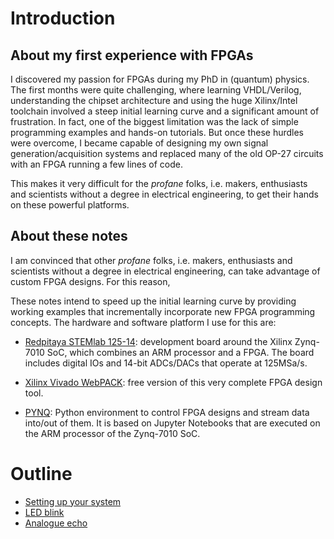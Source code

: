 # Introduction
## About my first experience with FPGAs
I discovered my passion for FPGAs during my PhD in (quantum) physics. The first months were quite challenging, where learning VHDL/Verilog, understanding  the chipset architecture and using the huge Xilinx/Intel toolchain involved a steep initial learning curve and a significant amount of frustration. In fact, one of the biggest limitation was the lack of simple programming examples and hands-on tutorials. But once these hurdles were overcome, I became capable of designing my own signal generation/acquisition systems and replaced many of the old OP-27 circuits with an FPGA running a few lines of code. 

This makes it very difficult for the _profane_ folks, i.e. makers, enthusiasts and scientists without a degree in electrical engineering, to get their hands on these powerful platforms.

## About these notes
I am convinced that other _profane_ folks, i.e. makers, enthusiasts and scientists without a degree in electrical engineering, can take advantage of custom FPGA designs. For this reason, 

These notes intend to speed up the initial learning curve by providing working examples that incrementally incorporate new FPGA programming concepts. The hardware and software platform I use for this are:
* [Redpitaya STEMlab 125-14](https://www.redpitaya.com/Catalog/p20/stemlab-125-14-starter-kit?cat=c105): development board around the Xilinx Zynq-7010 SoC, which combines an ARM processor and a FPGA. The board includes digital IOs and 14-bit ADCs/DACs that operate at 125MSa/s.

* [Xilinx Vivado WebPACK](https://www.xilinx.com/products/design-tools/vivado.html): free version of this very complete FPGA design tool.

* [PYNQ](http://www.pynq.io/): Python environment to control FPGA designs and stream data into/out of them. It is based on Jupyter Notebooks that are executed on the ARM processor of the Zynq-7010 SoC.

# Outline
* [Setting up your system](Setting-up-your-system)
* [LED blink](LED-blink)
* [Analogue echo](Analogue-echo)






